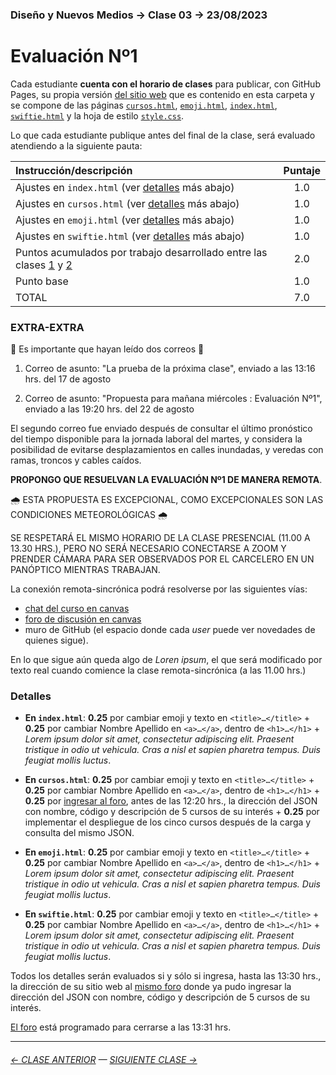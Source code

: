 ### Diseño y Nuevos Medios → Clase 03 → 23/08/2023

# Evaluación Nº1

Cada estudiante **cuenta con el horario de clases** para publicar, con GitHub Pages, su propia versión [del sitio web](https://profesorfaco.github.io/dno037-2023-2/clase-03/) que es contenido en esta carpeta y se compone de las páginas [`cursos.html`](https://github.com/profesorfaco/dno037-2023-2/blob/main/clase-03/cursos.html), [`emoji.html`](https://github.com/profesorfaco/dno037-2023-2/blob/main/clase-03/emoji.html), [`index.html`](https://github.com/profesorfaco/dno037-2023-2/blob/main/clase-03/index.html), [`swiftie.html`](https://github.com/profesorfaco/dno037-2023-2/blob/main/clase-03/swiftie.html) y la hoja de estilo [`style.css`](https://github.com/profesorfaco/dno037-2023-2/blob/main/clase-03/style.css).

Lo que cada estudiante publique antes del final de la clase, será evaluado atendiendo a la siguiente pauta:

| Instrucción/descripción |  Puntaje | 
|:------------------------|:--------:|
| Ajustes en `index.html` (ver [detalles](#detalles) más abajo) | 1.0 |
| Ajustes en `cursos.html` (ver [detalles](#detalles) más abajo) | 1.0 |
| Ajustes en `emoji.html` (ver [detalles](#detalles) más abajo) | 1.0 |
| Ajustes en `swiftie.html` (ver [detalles](#detalles) más abajo) | 1.0 |
| Puntos acumulados por trabajo desarrollado entre las clases [1](https://github.com/profesorfaco/dno037-2023-2/tree/main/clase-01) y [2](https://github.com/profesorfaco/dno037-2023-2/tree/main/clase-02) | 2.0 |
| Punto base | 1.0 |
| TOTAL  | 7.0 |

### EXTRA-EXTRA

:rotating_light: Es importante que hayan leído dos correos :rotating_light:

1. Correo de asunto: "La prueba de la próxima clase", enviado a las 13:16 hrs. del 17 de agosto

2. Correo de asunto: "Propuesta para mañana miércoles : Evaluación Nº1", enviado a las 19:20 hrs. del 22 de agosto 

El segundo correo fue enviado después de consultar el último pronóstico del tiempo disponible para la jornada laboral del martes, y considera la posibilidad de evitarse desplazamientos en calles inundadas, y veredas con ramas, troncos y cables caídos. 

**PROPONGO QUE RESUELVAN LA EVALUACIÓN Nº1 DE MANERA REMOTA**. 

:cloud_with_rain: ESTA PROPUESTA ES EXCEPCIONAL, COMO EXCEPCIONALES SON LAS CONDICIONES METEOROLÓGICAS :cloud_with_rain:

SE RESPETARÁ EL MISMO HORARIO DE LA CLASE PRESENCIAL (11.00 A 13.30 HRS.), PERO NO SERÁ NECESARIO CONECTARSE A ZOOM Y PRENDER CÁMARA PARA SER OBSERVADOS POR EL CARCELERO EN UN PANÓPTICO MIENTRAS TRABAJAN.

La conexión remota-sincrónica podrá resolverse por las siguientes vías: 

- [chat del curso en canvas](https://cursos.canvas.uc.cl/courses/66086/external_tools/44)
- [foro de discusión en canvas](https://cursos.canvas.uc.cl/courses/66086/discussion_topics/666566)
- muro de GitHub (el espacio donde cada *user* puede ver novedades de quienes sigue).

En lo que sigue aún queda algo de *Loren ipsum*, el que será modificado por texto real cuando comience la clase remota-sincrónica (a las 11.00 hrs.)

### Detalles

- **En `index.html`**: **0.25** por cambiar emoji y texto en `<title>…</title>` + **0.25** por cambiar Nombre Apellido en `<a>…</a>`, dentro de `<h1>…</h1>` + *Lorem ipsum dolor sit amet, consectetur adipiscing elit. Praesent tristique in odio ut vehicula. Cras a nisl et sapien pharetra tempus. Duis feugiat mollis luctus*. 

- **En `‌cursos.html`**: **0.25** por cambiar emoji y texto en `<title>…</title>` + **0.25** por cambiar Nombre Apellido en `<a>…</a>`, dentro de `<h1>…</h1>` + **0.25** por [ingresar al foro](https://cursos.canvas.uc.cl/courses/66086/discussion_topics/666566), antes de las 12:20 hrs., la dirección del JSON con nombre, código y descripción de 5 cursos de su interés + **0.25** por implementar el despliegue de los cinco cursos después de la carga y consulta del mismo JSON.

- **En `emoji.html`**: **0.25** por cambiar emoji y texto en `<title>…</title>` + **0.25** por cambiar Nombre Apellido en `<a>…</a>`, dentro de `<h1>…</h1>` + *Lorem ipsum dolor sit amet, consectetur adipiscing elit. Praesent tristique in odio ut vehicula. Cras a nisl et sapien pharetra tempus. Duis feugiat mollis luctus*. 

- **En `‌swiftie.html`**: **0.25** por cambiar emoji y texto en `<title>…</title>` + **0.25** por cambiar Nombre Apellido en `<a>…</a>`, dentro de `<h1>…</h1>` + *Lorem ipsum dolor sit amet, consectetur adipiscing elit. Praesent tristique in odio ut vehicula. Cras a nisl et sapien pharetra tempus. Duis feugiat mollis luctus*.

Todos los detalles serán evaluados si y sólo si ingresa, hasta las 13:30 hrs., la dirección de su sitio web al [mismo foro](https://cursos.canvas.uc.cl/courses/66086/discussion_topics/666566) donde ya pudo ingresar la dirección del JSON con nombre, código y descripción de 5 cursos de su interés.

[El foro](https://cursos.canvas.uc.cl/courses/66086/discussion_topics/666566) está programado para cerrarse a las 13:31 hrs.

- - - - - - - 

###### [← CLASE ANTERIOR](https://github.com/profesorfaco/dno037-2023-2/tree/main/clase-02) — [SIGUIENTE CLASE →](https://github.com/profesorfaco/dno037-2023-2/tree/main/clase-04)

